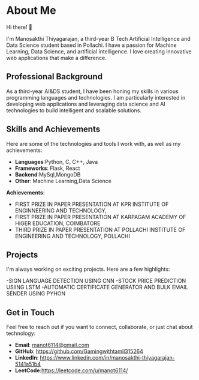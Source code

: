 # About Me

Hi there! 👋

I'm Manosakthi Thiyagarajan, a third-year B Tech Artificial Intelligence and Data Science  student based in Pollachi. I have a passion for Machine Learning, Data Science, and artificial intelligence. I love creating innovative web applications that make a difference.

## Professional Background

As a third-year AI&DS student, I have been honing my skills in various programming languages and technologies. I am particularly interested in developing web applications and leveraging data science and AI technologies to build intelligent and scalable solutions.

## Skills and Achievements

Here are some of the technologies and tools I work with, as well as my achievements:

- **Languages**:Python, C, C++, Java
- **Frameworks**: Flask, React
- **Backend**:MySql,MongoDB
- **Other**: Machine Learning,Data Science

**Achievements**:
- FIRST PRIZE IN PAPER PRESENTATION AT KPR INSTITUTE OF ENGINNEERING AND TECHNOLOGY, 
- FIRST PRIZE IN PAPER PRESENTATION AT KARPAGAM ACADEMY OF HIGER EDUCATION, COIMBATORE
- THIRD PRIZE IN PAPER PRESENTATION AT POLLACHI INSTITUTE OF ENGINEERING AND TECHNOLOGY, POLLACHI

## Projects

I'm always working on exciting projects. Here are a few highlights:

-SIGN LANGUAGE DETECTION USING CNN
-STOCK PRICE PREDICTION USIING LSTM
-AUTOMATIC CERTIFICATE GENERATOR AND BULK EMAIL SENDER USING
PYHON


## Get in Touch

Feel free to reach out if you want to connect, collaborate, or just chat about technology:

- **Email**: manot6114@gmail.com
- **GitHub**: https://github.com/Gamingwithtamil315264
- **LinkedIn**: https://www.linkedin.com/in/manosakthi-thiyagarajan-5141a51b4
- **LeetCode**:https://leetcode.com/u/manot6114/

